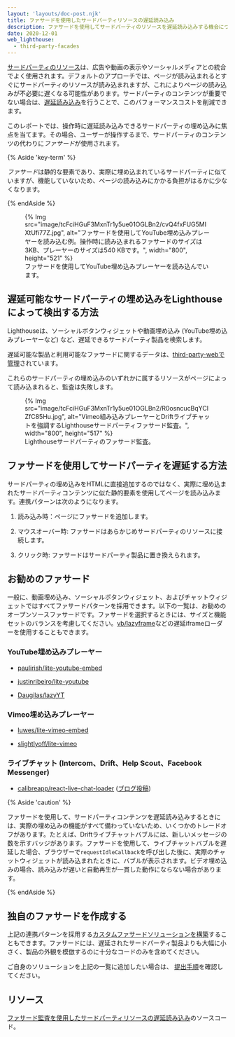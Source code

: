 ```yaml
---
layout: 'layouts/doc-post.njk'
title: ファサードを使用したサードパーティリソースの遅延読み込み
description: ファサードを使用してサードパーティのリソースを遅延読み込みする機会について学習します。
date: 2020-12-01
web_lighthouse:
  - third-party-facades
---
```


[サードパーティのリソース](https://web.dev/third-party-javascript/)は、広告や動画の表示やソーシャルメディアとの統合でよく使用されます。デフォルトのアプローチでは、ページが読み込まれるとすぐにサードパーティのリソースが読み込まれますが、これによりページの読み込みが不必要に遅くなる可能性があります。サードパーティのコンテンツが重要でない場合は、[遅延読み込み](https://web.dev/fast/#lazy-load-images-and-video)を行うことで、このパフォーマンスコストを削減できます。

このレポートでは、操作時に遅延読み込みできるサードパーティの埋め込みに焦点を当てます。その場合、ユーザーが操作するまで、サードパーティのコンテンツの代わりに*ファサード*が使用されます。

{% Aside 'key-term' %}

*ファサード*は静的な要素であり、実際に埋め込まれているサードパーティに似ていますが、機能していないため、ページの読み込みにかかる負担がはるかに少なくなります。

{% endAside %}

<figure>{% Img src="image/tcFciHGuF3MxnTr1y5ue01OGLBn2/cvQ4fxFUG5MIXtUfi77Z.jpg", alt="ファサードを使用してYouTube埋め込みプレーヤーを読み込む例。操作時に読み込まれるファサードのサイズは3KB、プレーヤーのサイズは540 KBです。", width="800", height="521" %} <figcaption>ファサードを使用してYouTube埋め込みプレーヤーを読み込んでいます。</figcaption></figure>

## 遅延可能なサードパーティの埋め込みをLighthouseによって検出する方法

Lighthouseは、ソーシャルボタンウィジェットや動画埋め込み (YouTube埋め込みプレーヤーなど) など、遅延できるサードパーティ製品を検索します。

遅延可能な製品と利用可能なファサードに関するデータは、[third-party-webで管理](https://github.com/patrickhulce/third-party-web/)されています。

これらのサードパーティの埋め込みのいずれかに属するリソースがページによって読み込まれると、監査は失敗します。

<figure>{% Img src="image/tcFciHGuF3MxnTr1y5ue01OGLBn2/R0osncucBqYCIZfC85Hu.jpg", alt="Vimeo組み込みプレーヤーとDriftライブチャットを強調するLighthouseサードパーティファサード監査。", width="800", height="517" %} <figcaption>Lighthouseサードパーティのファサード監査。</figcaption></figure>

## ファサードを使用してサードパーティを遅延する方法

サードパーティの埋め込みをHTMLに直接追加するのではなく、実際に埋め込まれたサードパーティコンテンツに似た静的要素を使用してページを読み込みます。連携パターンは次のようになります。

1. 読み込み時：ページにファサードを追加します。

2. マウスオーバー時: ファサードはあらかじめサードパーティのリソースに接続します。

3. クリック時: ファサードはサードパーティ製品に置き換えられます。

## お勧めのファサード

一般に、動画埋め込み、ソーシャルボタンウィジェット、およびチャットウィジェットではすべてファサードパターンを採用できます。以下の一覧は、お勧めのオープンソースファサードです。ファサードを選択するときには、サイズと機能セットのバランスを考慮してください。[vb/lazyframe](https://github.com/vb/lazyframe)などの遅延iframeローダーを使用することもできます。

### YouTube埋め込みプレーヤー

- [paulirish/lite-youtube-embed](https://github.com/paulirish/lite-youtube-embed)

- [justinribeiro/lite-youtube](https://github.com/justinribeiro/lite-youtube)

- [Daugilas/lazyYT](https://github.com/Daugilas/lazyYT)

### Vimeo埋め込みプレーヤー

- [luwes/lite-vimeo-embed](https://github.com/luwes/lite-vimeo-embed)

- [slightlyoff/lite-vimeo](https://github.com/slightlyoff/lite-vimeo)

### ライブチャット (Intercom、Drift、Help Scout、Facebook Messenger)

- [calibreapp/react-live-chat-loader](https://github.com/calibreapp/react-live-chat-loader) ([ブログ投稿](https://calibreapp.com/blog/fast-live-chat))

{% Aside 'caution' %}

ファサードを使用して、サードパーティコンテンツを遅延読み込みするときには、実際の埋め込みの機能がすべて備わっていないため、いくつかのトレードオフがあります。たとえば、Driftライブチャットバブルには、新しいメッセージの数を示すバッジがあります。ファサードを使用して、ライブチャットバブルを遅延した場合、ブラウザーで`requestIdleCallback`を呼び出した後に、実際のチャットウィジェットが読み込まれたときに、バブルが表示されます。ビデオ埋め込みの場合、読み込みが遅いと自動再生が一貫した動作にならない場合があります。

{% endAside %}

## 独自のファサードを作成する

上記の連携パターンを採用する[カスタムファサードソリューションを構築](https://wildbit.com/blog/2020/09/30/getting-postmark-lighthouse-performance-score-to-100#:~:text=What%20if%20we%20could%20replace%20the%20real%20widget)することもできます。ファサードには、遅延されたサードパーティ製品よりも大幅に小さく、製品の外観を模倣するのに十分なコードのみを含めてください。

ご自身のソリューションを上記の一覧に追加したい場合は、 [提出手順](https://github.com/patrickhulce/third-party-web/blob/master/facades.md)を確認してください。

## リソース

[ファサード監査を使用したサードパーティリソースの遅延読み込み](https://github.com/GoogleChrome/lighthouse/blob/master/lighthouse-core/audits/third-party-facades.js)のソースコード。
